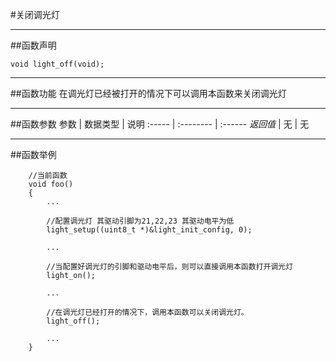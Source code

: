 
#关闭调光灯
***
##函数声明
```
void light_off(void);
```

***
##函数功能
在调光灯已经被打开的情况下可以调用本函数来关闭调光灯


***
##函数参数
参数    | 数据类型   | 说明
:----- | :-------- | :------
*返回值*  | 无    | 无

***
##函数举例

```	
	//当前函数
	void foo()
	{
		...
		
		//配置调光灯 其驱动引脚为21,22,23 其驱动电平为低
		light_setup((uint8_t *)&light_init_config, 0);
	
		...
	
		//当配置好调光灯的引脚和驱动电平后，则可以直接调用本函数打开调光灯
		light_on();
		
		...
		
		//在调光灯已经打开的情况下，调用本函数可以关闭调光灯。
		light_off();
		
		...
	}
```
